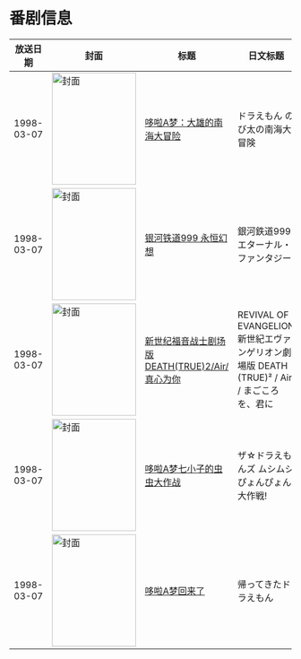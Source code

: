 # 番剧信息

|放送日期|封面|标题|日文标题|话数|评分|评分人数|
|---|---|---|---|---|---|---|
|1998-03-07|<img src="//lain.bgm.tv/pic/cover/c/98/b2/460_Bf57g.jpg" alt="封面" style="width:150px;height:200px;object-fit:cover;">|[哆啦A梦：大雄的南海大冒险](https://bangumi.tv/subject/460)|ドラえもん のび太の南海大冒険|1|6.9|437人评分|
|1998-03-07|<img src="//lain.bgm.tv/pic/cover/c/b3/79/33930_U9jLh.jpg" alt="封面" style="width:150px;height:200px;object-fit:cover;">|[银河铁道999 永恒幻想](https://bangumi.tv/subject/33930)|銀河鉄道999 エターナル・ファンタジー|1|6.4|47人评分|
|1998-03-07|<img src="//lain.bgm.tv/pic/cover/c/f5/a0/39923_k7338.jpg" alt="封面" style="width:150px;height:200px;object-fit:cover;">|[新世纪福音战士剧场版 DEATH(TRUE)2/Air/真心为你](https://bangumi.tv/subject/39923)|REVIVAL OF EVANGELION 新世紀エヴァンゲリオン劇場版 DEATH (TRUE)² / Air / まごころを、君に|3|8.5|6738人评分|
|1998-03-07|<img src="//lain.bgm.tv/pic/cover/c/1d/85/68964_NwwWS.jpg" alt="封面" style="width:150px;height:200px;object-fit:cover;">|[哆啦A梦七小子的虫虫大作战](https://bangumi.tv/subject/68964)|ザ☆ドラえもんズ ムシムシぴょんぴょん大作戦!|1|6.8|112人评分|
|1998-03-07|<img src="//lain.bgm.tv/pic/cover/c/ed/c0/103718_C5lBh.jpg" alt="封面" style="width:150px;height:200px;object-fit:cover;">|[哆啦A梦回来了](https://bangumi.tv/subject/103718)|帰ってきたドラえもん|1|7.7|182人评分|
